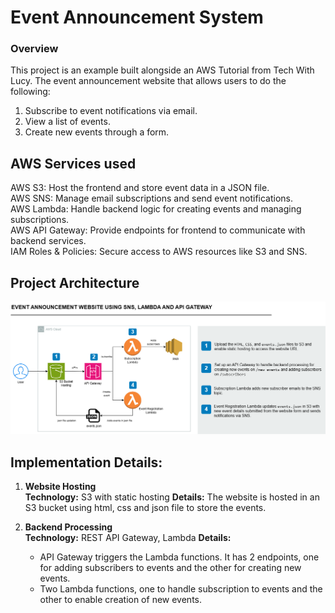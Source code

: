 # Event Announcement System



### Overview
This project is an example built alongside an AWS Tutorial from Tech With Lucy.
The event announcement website that allows users to do the following:

1. Subscribe to event notifications via email.
2. View a list of events.
3. Create new events through a form.

## AWS Services used

AWS S3: Host the frontend and store event data in a JSON file.  
AWS SNS: Manage email subscriptions and send event notifications.  
AWS Lambda: Handle backend logic for creating events and managing subscriptions.  
AWS API Gateway: Provide endpoints for frontend to communicate with backend services.  
IAM Roles & Policies: Secure access to AWS resources like S3 and SNS.  


## Project Architecture

![](images/EventAnnouncement.drawio.png)


## Implementation Details:
1. **Website Hosting**  
   **Technology:** S3 with static hosting
   **Details:** The website is hosted in an S3 bucket using html, css and json file to store the events. 

2. **Backend Processing**  
   **Technology:** REST API Gateway, Lambda
   **Details:**
    - API Gateway triggers the Lambda functions. It has 2 endpoints, one for adding subscribers to events and the other for creating new events.  
    - Two Lambda functions, one to handle subscription to events and the other to enable creation of new events.
    
<br>
